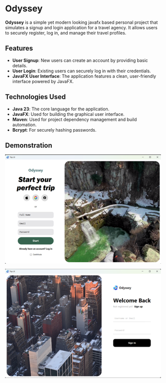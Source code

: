 # Odyssey

**Odyssey** is a simple yet modern looking javafx based personal project that simulates a signup and login application for a travel agency. It allows users to securely register, log in, and manage their travel profiles.

## Features
- **User Signup**: New users can create an account by providing basic details.
- **User Login**: Existing users can securely log in with their credentials.
- **JavaFX User Interface**: The application features a clean, user-friendly interface powered by JavaFX.

## Technologies Used
- **Java 23**: The core language for the application.
- **JavaFX**: Used for building the graphical user interface.
- **Maven**: Used for project dependency management and build automation.
- **Bcrypt**: For securely hashing passwords.

## Demonstration
![Project Screenshot1](src/main/resources/static/demo1.png)

![Project Screenshot2](src/main/resources/static/demo2.png)
